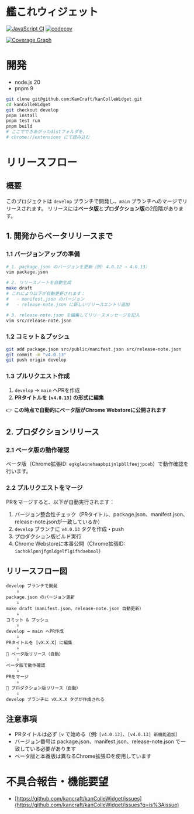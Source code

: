 # 艦これウィジェット

[![JavaScript CI](https://github.com/KanCraft/kanColleWidget/actions/workflows/javascript-ci.yaml/badge.svg)](https://github.com/KanCraft/kanColleWidget/actions/workflows/javascript-ci.yaml)
[![codecov](https://codecov.io/gh/KanCraft/kanColleWidget/branch/develop/graph/badge.svg?token=GqJlbto2hH)](https://codecov.io/gh/KanCraft/kanColleWidget)

[![Coverage Graph](https://codecov.io/gh/KanCraft/kanColleWidget/graphs/sunburst.svg?token=GqJlbto2hH)](https://app.codecov.io/gh/KanCraft/kanColleWidget/tree/develop)

# 開発

* node.js 20
* pnpm 9

```sh
git clone git@github.com:KanCraft/kanColleWidget.git
cd kanColleWidget
git checkout develop
pnpm install
pnpm test run
pnpm build
# ここでできあがったdistフォルダを、
# chrome://extensions にて読み込む
```

# リリースフロー

## 概要

このプロジェクトは `develop` ブランチで開発し、`main` ブランチへのマージでリリースされます。
リリースには**ベータ版**と**プロダクション版**の2段階があります。

## 1. 開発からベータリリースまで

### 1.1 バージョンアップの準備

```bash
# 1. package.json のバージョンを更新（例: 4.0.12 → 4.0.13）
vim package.json

# 2. リリースノートを自動生成
make draft
# これにより以下が自動更新されます：
#   - manifest.json のバージョン
#   - release-note.json に新しいリリースエントリ追加

# 3. release-note.json を編集してリリースメッセージを記入
vim src/release-note.json
```

### 1.2 コミット＆プッシュ

```bash
git add package.json src/public/manifest.json src/release-note.json
git commit -m "v4.0.13"
git push origin develop
```

### 1.3 プルリクエスト作成

1. `develop` → `main` へPRを作成
2. **PRタイトルを `[v4.0.13]` の形式に編集**

👉 **この時点で自動的にベータ版がChrome Webstoreに公開されます**

## 2. プロダクションリリース

### 2.1 ベータ版の動作確認

ベータ版（Chrome拡張ID: `egkgleinehaapbpijnlpbllfeejjpceb`）で動作確認を行います。

### 2.2 プルリクエストをマージ

PRをマージすると、以下が自動実行されます：

1. バージョン整合性チェック（PRタイトル、package.json、manifest.json、release-note.jsonが一致しているか）
2. `develop` ブランチに `v4.0.13` タグを作成・push
3. プロダクション版ビルド実行
4. Chrome Webstoreに本番公開（Chrome拡張ID: `iachoklpnnjfgmldgelflgifhdaebnol`）

## リリースフロー図

```
develop ブランチで開発
    ↓
package.json のバージョン更新
    ↓
make draft（manifest.json、release-note.json 自動更新）
    ↓
コミット & プッシュ
    ↓
develop → main へPR作成
    ↓
PRタイトルを [vX.X.X] に編集
    ↓
🚀 ベータ版リリース（自動）
    ↓
ベータ版で動作確認
    ↓
PRをマージ
    ↓
🚀 プロダクション版リリース（自動）
    ↓
develop ブランチに vX.X.X タグが作成される
```

## 注意事項

- PRタイトルは必ず `[v` で始める（例: `[v4.0.13]`、`[v4.0.13] 新機能追加`）
- バージョン番号は package.json、manifest.json、release-note.json で一致している必要があります
- ベータ版と本番版は異なるChrome拡張IDを使用しています

# 不具合報告・機能要望

* [https://github.com/kancraft/kanColleWidget/issues](https://github.com/kancraft/kanColleWidget/issues?q=is%3Aissue)